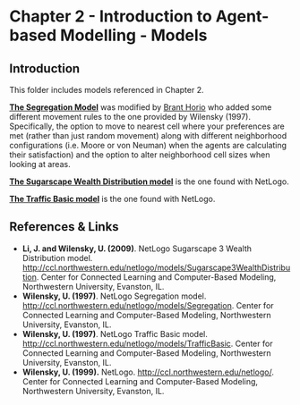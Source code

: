 # Chapter 2 - Introduction to Agent-based Modelling - Models

## Introduction

This folder includes models referenced in Chapter 2. 

**[The Segregation Model](Segregation_modified.nlogo)** was modified by [Brant Horio](https://cos.gmu.edu/cds/people/students/) who added some different movement rules to the one provided by Wilensky (1997). Specifically, the option to move to nearest cell where your preferences are met (rather than just random movement) along with different neighborhood configurations (i.e. Moore or von Neuman) when the agents are calculating their satisfaction) and the option to alter neighborhood cell sizes when looking at areas.

**[The Sugarscape Wealth Distribution model](Sugarscape_3_Wealth_Distribution.nlogo)** is the one found with NetLogo. 

**[The Traffic Basic model](TrafficBasic.nlogo)** is the one found with NetLogo.

## References & Links

* **Li, J. and Wilensky, U. (2009)**. NetLogo Sugarscape 3 Wealth Distribution model. <http://ccl.northwestern.edu/netlogo/models/Sugarscape3WealthDistribution>. Center for Connected Learning and Computer-Based Modeling, Northwestern University, Evanston, IL.
* **Wilensky, U. (1997)**. NetLogo Segregation model. <http://ccl.northwestern.edu/netlogo/models/Segregation>. Center for Connected Learning and Computer-Based Modeling, Northwestern University, Evanston, IL.
* **Wilensky, U. (1997)**. NetLogo Traffic Basic model. <http://ccl.northwestern.edu/netlogo/models/TrafficBasic>. Center for Connected Learning and Computer-Based Modeling, Northwestern University, Evanston, IL.
* **Wilensky, U. (1999).** NetLogo. <http://ccl.northwestern.edu/netlogo/>. Center for Connected Learning and Computer-Based Modeling, Northwestern University, Evanston, IL. 

